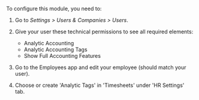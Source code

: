 To configure this module, you need to:

1.  Go to *Settings \> Users & Companies \> Users*.

2.  Give your user these technical permissions to see all required elements:  
    - Analytic Accounting
    - Analytic Accounting Tags
    - Show Full Accounting Features

3.  Go to the Employees app and edit your employee (should match your
    user).

4.  Choose or create 'Analytic Tags' in 'Timesheets' under 'HR Settings'
    tab.
